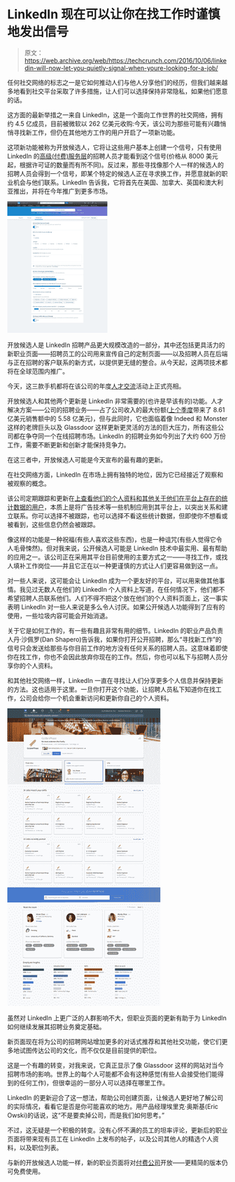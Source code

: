 # LinkedIn 现在可以让你在找工作时谨慎地发出信号

> 原文：<https://web.archive.org/web/https://techcrunch.com/2016/10/06/linkedin-will-now-let-you-quietly-signal-when-youre-looking-for-a-job/>

任何社交网络的标志之一是它如何推动人们与他人分享他们的经历，但我们越来越多地看到社交平台采取了许多措施，让人们可以选择保持非常隐私，如果他们愿意的话。

这方面的最新举措之一来自 LinkedIn，这是一个面向工作世界的社交网络，拥有约 4.5 亿成员，目前被微软以 262 亿美元收购:今天，该公司为那些可能有兴趣悄悄寻找新工作，但仍在其他地方工作的用户开启了一项新功能。

这项新功能被称为开放候选人，它将让这些用户基本上创建一个信号，只有使用 LinkedIn 的[高级(付费)服务层](https://web.archive.org/web/20221205214332/https://business.linkedin.com/talent-solutions/recruiter)的招聘人员才能看到这个信号(价格从 8000 美元起，根据许可证的数量而有所不同)。反过来，那些寻找像那个人一样的候选人的招聘人员会得到一个信号，即某个特定的候选人正在寻求换工作，并愿意就新的职业机会与他们联系。LinkedIn 告诉我，它将首先在美国、加拿大、英国和澳大利亚推出，并将在今年推广到更多市场。

![2016-09-29_opencandidates-1](img/459f6aa330494edd1bbf2838c5b8fec4.png)

开放候选人是 LinkedIn 招聘产品更大规模改造的一部分，其中还包括更具活力的新职业页面——招聘员工的公司用来宣传自己的定制页面——以及招聘人员在后端与正在招聘的客户联系的新方式，以提供更无缝的整合。从今天起，这两项技术都将在全球范围内推广。

今天，这三款手机都将在该公司的年度[人才交流](https://web.archive.org/web/20221205214332/https://business.linkedin.com/events/talent-connect)活动上正式亮相。

开放候选人和其他两个更新是 LinkedIn 非常需要的(也许是早该有的)功能。人才解决方案——公司的招聘业务——占了公司收入的最大份额([上个季度](https://web.archive.org/web/20221205214332/https://blog.linkedin.com/2016/04/28/linkedin_s-q1-2016-earnings)带来了 8.61 亿美元销售额中的 5.58 亿美元)，但与此同时，它也面临着像 Indeed 和 Monster 这样的老牌巨头以及 Glassdoor 这样更新更灵活的方法的巨大压力，所有这些公司都在争夺同一个在线招聘市场。LinkedIn 的招聘业务如今列出了大约 600 万份工作，需要不断更新和创新才能保持竞争力。

在这三者中，开放候选人可能是今天宣布的最有趣的更新。

在社交网络方面，LinkedIn 在市场上拥有独特的地位，因为它已经接近了观察和被观察的概念。

该公司定期跟踪和更新在[上查看他们的个人资料和其他关于他们在平台上存在的统计数据的用户](https://web.archive.org/web/20221205214332/https://beta.techcrunch.com/2013/06/26/linkedin-gets-a-little-more-watchful-now-tells-you-whos-viewed-your-updates-and-where-youve-been-looking/)，本质上是将广告技术等一些机制应用到其平台上，以突出关系和建立联系。你可以选择不被跟踪，也可以选择不看这些统计数据，但即使你不想看或被看到，这些信息仍然会被跟踪。

像这样的功能是一种祝福(有些人喜欢这些东西)，也是一种诅咒(有些人觉得它令人毛骨悚然)。但对我来说，公开候选人可能是 LinkedIn 技术中最实用、最有帮助的应用之一。该公司正在采用其平台目前使用的主要方式之一——寻找工作，或找人填补工作岗位——并且它正在以一种更谨慎的方式让人们更容易做到这一点。

对一些人来说，这可能会让 LinkedIn 成为一个更友好的平台，可以用来做其他事情。我见过无数人在他们的 LinkedIn 个人资料上写道，在任何情况下，他们都不希望招聘人员联系他们。人们不得不把这个放在他们的个人资料页面上，这一事实表明 LinkedIn 对一些人来说是多么令人讨厌。如果公开候选人功能得到了应有的使用，一些垃圾内容可能会开始消退。

关于它是如何工作的，有一些有趣且非常有用的细节。LinkedIn 的职业产品负责人丹·沙佩罗(Dan Shapero)告诉我，如果你打开公开招聘，那么“寻找新工作”的信号只会发送给那些与你目前工作的地方没有任何关系的招聘人员。这意味着即使你在找工作，你也不会因此放弃你现在的工作。然后，你也可以私下与招聘人员分享你的个人资料。

和其他社交网络一样，LinkedIn 一直在寻找让人们分享更多个人信息并保持更新的方法。这也适用于这里。一旦你打开这个功能，让招聘人员私下知道你在找工作，公司会给你一个机会重新访问和更新你自己的个人资料。

![paid_jobs_career-pages_9_1-copy](img/8c042a8c4cea118fe51c845a642c2681.png)

虽然对 LinkedIn 上更广泛的人群影响不大，但职业页面的更新有助于为 LinkedIn 如何继续发展其招聘业务奠定基础。

新页面现在将为公司的招聘网站增加更多的对话式推荐和其他社交功能，使它们更多地试图传达公司的文化，而不仅仅是目前提供的职位。

这是一个有趣的转变，对我来说，它真正显示了像 Glassdoor 这样的网站对当今招聘市场的影响。世界上的每个人可能都不会有这种感觉(有些人会接受他们能得到的任何工作)，但很幸运的一部分人可以选择在哪里工作。

LinkedIn 的更新迎合了这一想法，帮助公司创建页面，让候选人更好地了解公司的实际情况，看看它是否是你可能喜欢的地方。用产品经理埃里克·奥斯基(Eric Owski)的话说，这“不是要卖掉公司，而是我们如何思考。”

不过，这无疑是一个积极的转变。没有心怀不满的员工的坦率评论，更新后的职业页面将带来现有员工在 LinkedIn 上发布的帖子，以及公司其他人的精选个人资料，以及职位列表。

与新的开放候选人功能一样，新的职业页面将对[付费公司](https://web.archive.org/web/20221205214332/https://business.linkedin.com/talent-solutions/company-career-pages)开放——更精简的版本仍可免费使用。